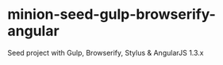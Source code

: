 minion-seed-gulp-browserify-angular
===================================

Seed project with Gulp, Browserify, Stylus &amp; AngularJS 1.3.x
